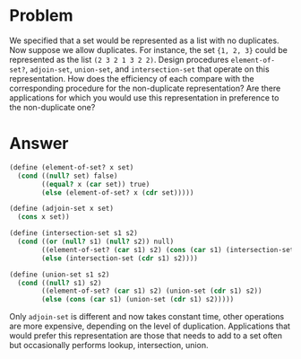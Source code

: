 # Problem

We specified that a set would be represented as a list with no duplicates. Now suppose we allow duplicates. For instance, the set `{1, 2, 3}` could be represented as the list `(2 3 2 1 3 2 2)`. Design procedures `element-of-set?`, `adjoin-set`, `union-set`, and `intersection-set` that operate on this representation. How does the efficiency of each compare with the corresponding procedure for the non-duplicate representation? Are there applications for which you would use this representation in preference to the non-duplicate one?

# Answer

```scheme
(define (element-of-set? x set)
  (cond ((null? set) false)
        ((equal? x (car set)) true)
        (else (element-of-set? x (cdr set)))))

(define (adjoin-set x set)
  (cons x set))

(define (intersection-set s1 s2)
  (cond ((or (null? s1) (null? s2)) null)
        ((element-of-set? (car s1) s2) (cons (car s1) (intersection-set (cdr s1) s2)))
        (else (intersection-set (cdr s1) s2))))

(define (union-set s1 s2)
  (cond ((null? s1) s2)
        ((element-of-set? (car s1) s2) (union-set (cdr s1) s2))
        (else (cons (car s1) (union-set (cdr s1) s2)))))
```

Only `adjoin-set` is different and now takes constant time, other operations are more expensive, depending on the level of duplication. Applications that would prefer this representation are those that needs to add to a set often but occasionally performs lookup, intersection, union.
